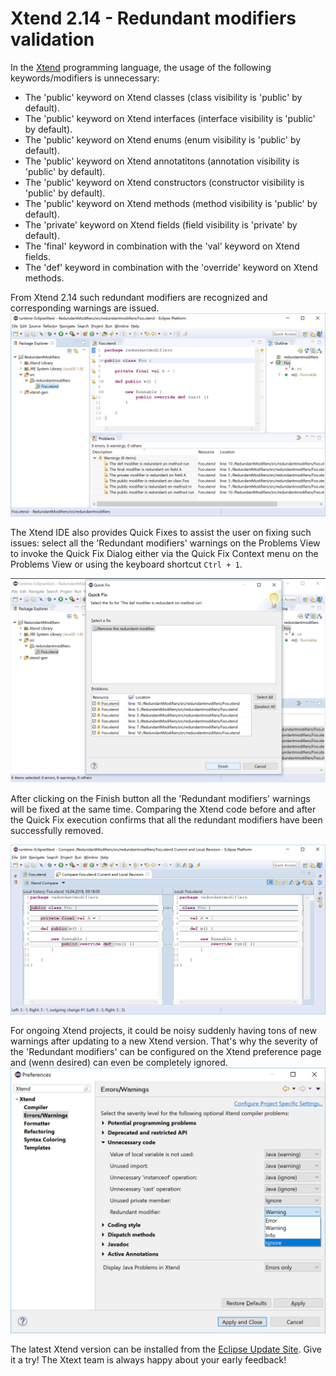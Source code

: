 # Xtend 2.14 - Redundant modifiers validation

In the [Xtend](https://www.eclipse.org/xtend/) programming language, the usage of the following keywords/modifiers is unnecessary:

- The 'public' keyword on Xtend classes (class visibility is 'public' by default).
- The 'public' keyword on Xtend interfaces (interface visibility is 'public' by default).
- The 'public' keyword on Xtend enums (enum visibility is 'public' by default).
- The 'public' keyword on Xtend annotatitons (annotation visibility is 'public' by default).
- The 'public' keyword on Xtend constructors (constructor visibility is 'public' by default).
- The 'public' keyword on Xtend methods (method visibility is 'public' by default).
- The 'private' keyword on Xtend fields (field visibility is 'private' by default).
- The 'final' keyword in combination with the 'val' keyword on Xtend fields.
- The 'def' keyword in combination with the 'override' keyword on Xtend methods.

From Xtend 2.14 such redundant modifiers are recognized and corresponding warnings are issued.
![1_Redundant_Modifier_Warnings.png](images/1_Redundant_Modifier_Warnings.png)

The Xtend IDE also provides Quick Fixes to assist the user on fixing such issues: select all the 'Redundant modifiers' warnings on the Problems View to invoke the Quick Fix Dialog either via the Quick Fix Context menu on the Problems View or using the keyboard shortcut `Ctrl + 1`.

![2_Quickfix_Dialog.png](images/2_Quickfix_Dialog.png)

After clicking on the Finish button all the 'Redundant modifiers' warnings will be fixed at the same time. Comparing the Xtend code before and after the Quick Fix execution confirms that all the redundant modifiers have been successfully removed.

![3_Compare_Dialog.png](images/3_Compare_Dialog.png)

For ongoing Xtend projects, it could be noisy suddenly having tons of new warnings after updating to a new Xtend version. That's why the severity of the 'Redundant modifiers' can be configured on the Xtend preference page and (wenn desired) can even be completely ignored.
![4_Xtend_Preferences.png](images/4_Xtend_Preferences.png)

The latest Xtend version can be installed from the [Eclipse Update Site](http://download.eclipse.org/modeling/tmf/xtext/updates/composite/latest/). Give it a try! The Xtext team is always happy about your early feedback!
